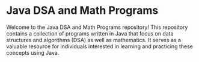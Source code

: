 # Java DSA and Math Programs
Welcome to the Java DSA and Math Programs repository! This repository contains a collection of programs written in Java that focus on data structures and algorithms (DSA) as well as mathematics. It serves as a valuable resource for individuals interested in learning and practicing these concepts using Java.
